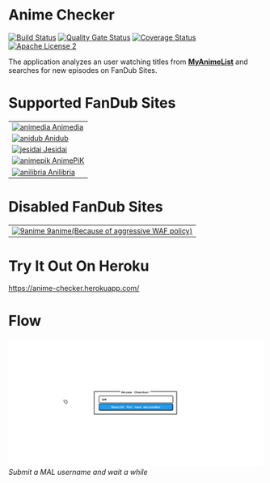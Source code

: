 # Anime Checker

[![Build Status](https://travis-ci.org/nasirov/anime-checker.svg?branch=master)](https://travis-ci.org/nasirov/anime-checker)
[![Quality Gate Status](https://sonarcloud.io/api/project_badges/measure?project=nasirov_anime-checker&metric=alert_status)](https://sonarcloud.io/dashboard?id=nasirov_anime-checker)
[![Coverage Status](https://coveralls.io/repos/github/nasirov/anime-checker/badge.svg?branch=master)](https://coveralls.io/github/nasirov/anime-checker?branch=master)
[![Apache License 2](https://img.shields.io/badge/license-ASF2-blue.svg)](https://www.apache.org/licenses/LICENSE-2.0.txt)

The application analyzes an user watching titles from **[MyAnimeList](https://myanimelist.net/)** and searches for new episodes on FanDub Sites.

# Supported FanDub Sites

<table>
  <tbody>
  <tr>
    <td><a href="https://online.animedia.tv"><img src="https://www.google.com/s2/favicons?domain=https://online.animedia.tv" alt="animedia"> Animedia</a></td>
  </tr>
  <tr>
    <td><a href="https://anime.anidub.life/"><img src="https://www.google.com/s2/favicons?domain=https://anime.anidub.life/" alt="anidub"> Anidub</a></td>
  </tr>
  <tr>
    <td><a href="https://jisedai.tv/"><img src="https://www.google.com/s2/favicons?domain=https://jisedai.tv/" alt="jesidai"> Jesidai</a></td>
  </tr>
  <tr>
    <td><a href="https://animepik.org/"><img src="https://www.google.com/s2/favicons?domain=https://animepik.org/" alt="animepik"> AnimePiK</a></td>
  </tr>
  <tr>
    <td><a href="https://www.anilibria.tv/"><img src="https://www.google.com/s2/favicons?domain=https://www.anilibria.tv/" alt="anilibria"> Anilibria</a></td>
  </tr>
  </tbody>
</table>

# Disabled FanDub Sites

<table>
  <tbody>
  <tr>
    <td><a href="https://9anime.to"><img src="https://www.google.com/s2/favicons?domain=https://9anime.to" alt="9anime"> 9anime(Because of
     aggressive WAF policy)</a></td>
  </tr>
  </tbody>
</table>

# Try It Out On Heroku

https://anime-checker.herokuapp.com/

# Flow

![Submit form](/images/flow.gif)
*Submit a MAL username and wait a while*